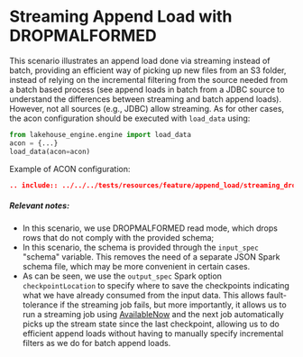 # Streaming Append Load with DROPMALFORMED

This scenario illustrates an append load done via streaming instead of batch, providing an efficient way of picking up new files from an S3 folder, instead of relying on the incremental filtering from the source needed from a batch based process (see append loads in batch from a JDBC source to understand the differences between streaming and batch append loads). However, not all sources (e.g., JDBC) allow streaming.
As for other cases, the acon configuration should be executed with `load_data` using:
```python
from lakehouse_engine.engine import load_data
acon = {...}
load_data(acon=acon)
```
Example of ACON configuration:
```json
.. include:: ../../../tests/resources/feature/append_load/streaming_dropmalformed/streaming.json
```

##### Relevant notes:

* In this scenario, we use DROPMALFORMED read mode, which drops rows that do not comply with the provided schema;
* In this scenario, the schema is provided through the `input_spec` "schema" variable. This removes the need of a separate JSON Spark schema file, which may be more convenient in certain cases.
* As can be seen, we use the `output_spec` Spark option `checkpointLocation` to specify where to save the checkpoints indicating what we have already consumed from the input data. This allows fault-tolerance if the streaming job fails, but more importantly, it allows us to run a streaming job using [AvailableNow](https://spark.apache.org/docs/latest/structured-streaming-programming-guide.html#triggers) and the next job automatically picks up the stream state since the last checkpoint, allowing us to do efficient append loads without having to manually specify incremental filters as we do for batch append loads.